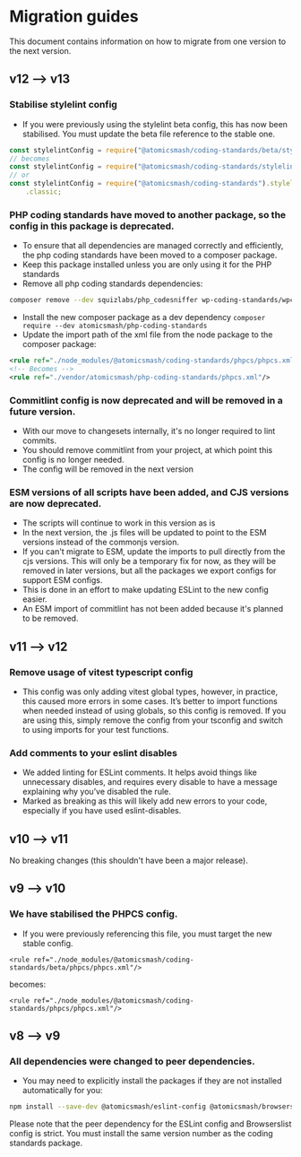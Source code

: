 # Migration guides

This document contains information on how to migrate from one version to the next version.

## v12 --> v13

### Stabilise stylelint config

- If you were previously using the stylelint beta config, this has now been stabilised. You must update the beta file reference to the stable one.

```ts
const stylelintConfig = require("@atomicsmash/coding-standards/beta/stylelint/classic");
// becomes
const stylelintConfig = require("@atomicsmash/coding-standards/stylelint/classic");
// or
const stylelintConfig = require("@atomicsmash/coding-standards").stylelintConfig
	.classic;
```

### PHP coding standards have moved to another package, so the config in this package is deprecated.

- To ensure that all dependencies are managed correctly and efficiently, the php coding standards have been moved to a composer package.
- Keep this package installed unless you are only using it for the PHP standards
- Remove all php coding standards dependencies:

```sh
composer remove --dev squizlabs/php_codesniffer wp-coding-standards/wpcs dealerdirect/phpcodesniffer-composer-installer sirbrillig/phpcs-variable-analysis phpcompatibility/phpcompatibility-wp slevomat/coding-standard
```

- Install the new composer package as a dev dependency `composer require --dev atomicsmash/php-coding-standards`
- Update the import path of the xml file from the node package to the composer package:

```xml
<rule ref="./node_modules/@atomicsmash/coding-standards/phpcs/phpcs.xml"/>
<!-- Becomes -->
<rule ref="./vendor/atomicsmash/php-coding-standards/phpcs.xml"/>
```

### Commitlint config is now deprecated and will be removed in a future version.

- With our move to changesets internally, it's no longer required to lint commits.
- You should remove commitlint from your project, at which point this config is no longer needed.
- The config will be removed in the next version

### ESM versions of all scripts have been added, and CJS versions are now deprecated.

- The scripts will continue to work in this version as is
- In the next version, the .js files will be updated to point to the ESM versions instead of the commonjs version.
- If you can't migrate to ESM, update the imports to pull directly from the cjs versions. This will only be a temporary fix for now, as they will be removed in later versions, but all the packages we export configs for support ESM configs.
- This is done in an effort to make updating ESLint to the new config easier.
- An ESM import of commitlint has not been added because it's planned to be removed.

## v11 --> v12

### Remove usage of vitest typescript config

- This config was only adding vitest global types, however, in practice, this caused more errors in some cases. It’s better to import functions when needed instead of using globals, so this config is removed. If you are using this, simply remove the config from your tsconfig and switch to using imports for your test functions.

### Add comments to your eslint disables

- We added linting for ESLint comments. It helps avoid things like unnecessary disables, and requires every disable to have a message explaining why you’ve disabled the rule.
- Marked as breaking as this will likely add new errors to your code, especially if you have used eslint-disables.

## v10 --> v11

No breaking changes (this shouldn't have been a major release).

## v9 --> v10

### We have stabilised the PHPCS config. 
- If you were previously referencing this file, you must target the new stable config.

```
<rule ref="./node_modules/@atomicsmash/coding-standards/beta/phpcs/phpcs.xml"/>
```

becomes:

```
<rule ref="./node_modules/@atomicsmash/coding-standards/phpcs/phpcs.xml"/>
```

## v8 --> v9

### All dependencies were changed to peer dependencies. 
- You may need to explicitly install the packages if they are not installed automatically for you:

```sh
npm install --save-dev @atomicsmash/eslint-config @atomicsmash/browserslist-config prettier @commitlint/cli @commitlint/config-conventional
```

Please note that the peer dependency for the ESLint config and Browserslist config is strict. You must install the same version number as the coding standards package.

